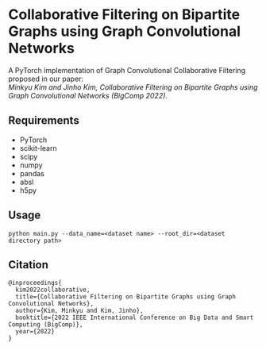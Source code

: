 # Collaborative Filtering on Bipartite Graphs using Graph Convolutional Networks

A PyTorch implementation of Graph Convolutional Collaborative Filtering proposed in our paper:<br>
*Minkyu Kim and Jinho Kim, Collaborative Filtering on Bipartite Graphs using Graph Convolutional Networks (BigComp 2022)*.


## Requirements
* PyTorch
* scikit-learn
* scipy
* numpy
* pandas
* absl
* h5py

## Usage
```
python main.py --data_name=<dataset name> --root_dir=<dataset directory path>
```

## Citation
```
@inproceedings{
  kim2022collaborative,
  title={Collaborative Filtering on Bipartite Graphs using Graph Convolutional Networks},
  author={Kim, Minkyu and Kim, Jinho},
  booktitle={2022 IEEE International Conference on Big Data and Smart Computing (BigComp)},
  year={2022}
}
```